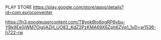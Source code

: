 PLAY STORE 
https://play.google.com/store/apps/details?id=com.euroconventer


https://lh3.googleusercontent.com/TByokBto6ogRP6vbu-YBk9Ee0jWM7OigijAZH_UO82_KdZ2PzKMA69X6Zph6ZVp1_1vD=w1536-h722-rw
